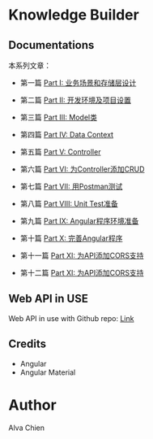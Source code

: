 # Knowledge Builder

## Documentations 

本系列文章：

- 第一篇 [Part I: 业务场景和存储层设计](https://alvachien.github.io/2019/11/ODataBasedAPI1.html)

- 第二篇 [Part II: 开发环境及项目设置](https://alvachien.github.io/2019/11/ODataBasedAPI2.html)

- 第三篇 [Part III: Model类](https://alvachien.github.io/2019/11/ODataBasedAPI3.html)

- 第四篇 [Part IV: Data Context](https://alvachien.github.io/2019/11/ODataBasedAPI4.html)

- 第五篇 [Part V: Controller](https://alvachien.github.io/2020/07/ODataBasedAPI5.html)

- 第六篇 [Part VI: 为Controller添加CRUD](https://alvachien.github.io/2020/07/ODataBasedAPI6.html)

- 第七篇 [Part VII: 用Postman测试](https://alvachien.github.io/2020/07/ODataBasedAPI7.html)

- 第八篇 [Part VIII: Unit Test准备](https://alvachien.github.io/2020/07/ODataBasedAPI8.html)

- 第九篇 [Part IX: Angular程序环境准备](https://alvachien.github.io/2020/07/ODataBasedAPI9.html)

- 第十篇 [Part X: 完善Angular程序](https://alvachien.github.io/2020/07/ODataBasedAPI10.html)

- 第十一篇 [Part XI: 为API添加CORS支持](https://alvachien.github.io/2020/07/ODataBasedAPI11.html)

- 第十二篇 [Part XI: 为API添加CORS支持](https://alvachien.github.io/2020/07/ODataBasedAPI12.html)

## Web API in USE   

Web API in use with Github repo: [Link](https://github.com/alvachien/knowledgebuilderapi)


## Credits

- Angular
- Angular Material

# Author  

Alva Chien   

